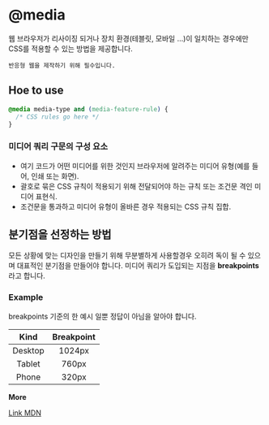 # @media

웹 브라우저가 리사이징 되거나 장치 환경(테블릿, 모바일 ...)이 일치하는 경우에만 CSS를 적용할 수 있는 방법을 제공합니다.

`반응형 웹을 제작하기 위해 필수입니다.`

## Hoe to use

```css
@media media-type and (media-feature-rule) {
  /* CSS rules go here */
}
```

### 미디어 쿼리 구문의 구성 요소

- 여기 코드가 어떤 미디어를 위한 것인지 브라우저에 알려주는 미디어 유형(예를 들어, 인쇄 또는 화면).
- 괄호로 묶은 CSS 규칙이 적용되기 위해 전달되어야 하는 규칙 또는 조건문 격인 미디어 표현식.
- 조건문을 통과하고 미디어 유형이 올바른 경우 적용되는 CSS 규칙 집합.

## 분기점을 선정하는 방법

모든 상황에 맞는 디자인을 만들기 위해 무분별하게 사용할경우 오히려 독이 될 수 있으며 대표적인 분기점을 만들어야 합니다. 미디어 쿼리가 도입되는 지점을 **breakpoints**라고 합니다.

### Example

breakpoints 기준의 한 예시 일뿐 정답이 아님을 알아야 합니다.

|  Kind   | Breakpoint |
| :-----: | :--------: |
| Desktop |   1024px   |
| Tablet  |   760px    |
|  Phone  |   320px    |

**More**

[Link MDN](https://developer.mozilla.org/ko/docs/Web/CSS/@media)
